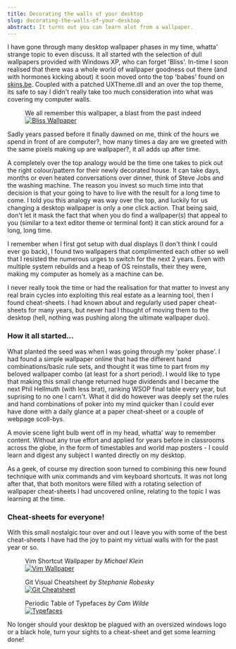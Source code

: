```yaml
---
title: Decorating the walls of your desktop
slug: decorating-the-walls-of-your-desktop
abstract: It turns out you can learn alot from a wallpaper.
---
```


I have gone through many desktop wallpaper phases in my time, whatta' strange topic to even discuss.
It all started wth the selection of dull wallpapers provided with Windows XP, who can forget 'Bliss'.
In-time I soon realised that there was a whole world of wallpaper goodness out there (and with hormones kicking about) it soon moved onto the top 'babes' found on [skins.be](http://skins.be).
Coupled with a patched UXTheme.dll and an over the top theme, its safe to say I didn't really take too much consideration into what was covering my computer walls.

<figure>
    <figcaption>We all remember this wallpaper, a blast from the past indeed</figcaption>
    <a href="http://en.wikipedia.org/wiki/Bliss_(image)"><img class="shadow" src="/assets/decorating-the-walls-of-your-desktop/bliss.jpg" alt="Bliss Wallpaper" /></a>
</figure>

Sadly years passed before it finally dawned on me, think of the hours we spend in front of are computer?, how many times a day are we greeted with the same pixels making up are wallpaper?, it all adds up after time.

A completely over the top analogy would be the time one takes to pick out the right colour/pattern for their newly decorated house.
It can take days, months or even heated conversations over dinner, think of Steve Jobs and the washing machine.
The reason you invest so much time into that decision is that your going to have to live with the result for a long time to come.
I told you this analogy was way over the top, and luckily for us changing a desktop wallpaper is only a one click action.
That being said, don't let it mask the fact that when you do find a wallpaper(s) that appeal to you (similar to a text editor theme or terminal font) it can stick around for a long, long time.

I remember when I first got setup with dual displays (I don't think I could ever go back), I found two wallpapers that complimented each other so well that I resisted the numerous urges to switch for the next 2 years.
Even with multiple system rebuilds and a heap of OS reinstalls, their they were, making my computer as homely as a machine can be.

I never really took the time or had the realisation for that matter to invest any real brain cycles into exploiting this real estate as a learning tool, then I found cheat-sheets.
I had known about and regularly used paper cheat-sheets for many years, but never had I thought of moving them to the desktop (hell, nothing was pushing along the ultimate wallpaper duo).

### How it all started...

What planted the seed was when I was going through my 'poker phase'.
I had found a simple wallpaper online that had the different hand combinations/basic rule sets, and thought it was time to part from my beloved wallpaper combo (at least for a short period).
I would like to type that making this small change returned huge dividends and I became the next Phil Hellmuth (with less brat), ranking WSOP final table every year, but suprising to no one I carn't.
What it did do however was deeply set the rules and hand combinations of poker into my mind quicker than I could ever have done with a daily glance at a paper cheat-sheet or a couple of webpage scoll-bys.

A movie scene light bulb went off in my head, whatta' way to remember content.
Without any true effort and applied for years before in classrooms across the globe, in the form of timestables and world map posters - I could learn and digest any subject I wanted directly on my desktop.

As a geek, of course my direction soon turned to combining this new found technique with unix commands and vim keyboard shortcuts.
It was not long after that, that both monitors were filled with a rotating selection of wallpaper cheat-sheets I had uncovered online, relating to the topic I was learning at the time.

### Cheat-sheets for everyone!

With this small nostalgic tour over and out I leave you with some of the best cheat-sheets I have had the joy to paint my virtual walls with for the past year or so.

<figure>
    <figcaption>Vim Shortcut Wallpaper <em>by Michael Klein</em></figcaption>
    <a href="https://github.com/LevelbossMike/vim_shortcut_wallpaper"><img class="shadow" alt="Vim Wallpaper" src="/assets/decorating-the-walls-of-your-desktop/vim-shortcuts.jpg" /></a>
</figure>

<figure>
    <figcaption>Git Visual Cheatsheet <em>by Stephanie Robesky</em></figcaption>
    <a href="https://github.com/nerdgirl/git-cheatsheet-visual"><img class="shadow" alt="Git Cheatsheet" src="/assets/decorating-the-walls-of-your-desktop/git-cheatsheet.jpg" /></a>
</figure>

<figure>
    <figcaption>Periodic Table of Typefaces <em>by Cam Wilde</em></figcaption>
    <a href="http://www.squidspot.com/Periodic_Table_of_Typefaces.html"><img class="shadow" alt="Typefaces" src="/assets/decorating-the-walls-of-your-desktop/periodic-table-of-typefaces.jpg" /></a>
</figure>

No longer should your desktop be plagued with an oversized windows logo or a black hole, turn your sights to a cheat-sheet and get some learning done!